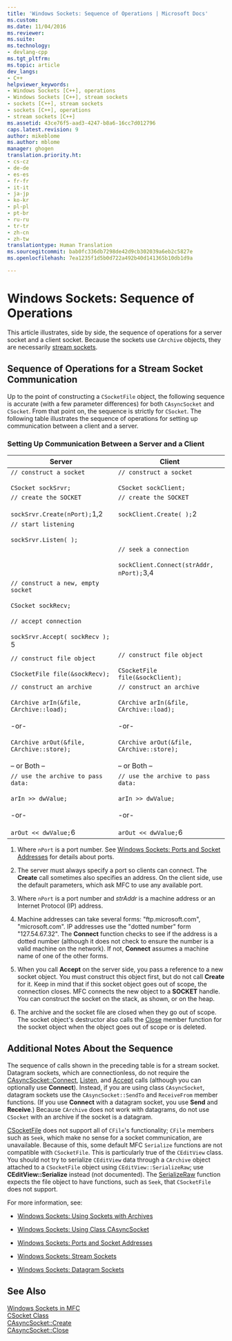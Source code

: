 ```yaml
---
title: 'Windows Sockets: Sequence of Operations | Microsoft Docs'
ms.custom: 
ms.date: 11/04/2016
ms.reviewer: 
ms.suite: 
ms.technology:
- devlang-cpp
ms.tgt_pltfrm: 
ms.topic: article
dev_langs:
- C++
helpviewer_keywords:
- Windows Sockets [C++], operations
- Windows Sockets [C++], stream sockets
- sockets [C++], stream sockets
- sockets [C++], operations
- stream sockets [C++]
ms.assetid: 43ce76f5-aad3-4247-b8a6-16cc7d012796
caps.latest.revision: 9
author: mikeblome
ms.author: mblome
manager: ghogen
translation.priority.ht:
- cs-cz
- de-de
- es-es
- fr-fr
- it-it
- ja-jp
- ko-kr
- pl-pl
- pt-br
- ru-ru
- tr-tr
- zh-cn
- zh-tw
translationtype: Human Translation
ms.sourcegitcommit: bab0fc336db7298de42d9cb302039a6eb2c5827e
ms.openlocfilehash: 7ea1235f1d5b0d722a492b40d141365b10db1d9a

---
```

# Windows Sockets: Sequence of Operations
This article illustrates, side by side, the sequence of operations for a server socket and a client socket. Because the sockets use `CArchive` objects, they are necessarily [stream sockets](../mfc/windows-sockets-stream-sockets.md).  
  
## Sequence of Operations for a Stream Socket Communication  
 Up to the point of constructing a `CSocketFile` object, the following sequence is accurate (with a few parameter differences) for both `CAsyncSocket` and `CSocket`. From that point on, the sequence is strictly for `CSocket`. The following table illustrates the sequence of operations for setting up communication between a client and a server.  
  
### Setting Up Communication Between a Server and a Client  
  
|Server|Client|  
|------------|------------|  
|`// construct a socket`<br /><br /> `CSocket sockSrvr;`|`// construct a socket`<br /><br /> `CSocket sockClient;`|  
|`// create the SOCKET`<br /><br /> `sockSrvr.Create(nPort);`1,2|`// create the SOCKET`<br /><br /> `sockClient.Create( );`2|  
|`// start listening`<br /><br /> `sockSrvr.Listen( );`||  
||`// seek a connection`<br /><br /> `sockClient.Connect(strAddr, nPort);`3,4|  
|`// construct a new, empty socket`<br /><br /> `CSocket sockRecv;`<br /><br /> `// accept connection`<br /><br /> `sockSrvr.Accept( sockRecv );` 5||  
|`// construct file object`<br /><br /> `CSocketFile file(&sockRecv);`|`// construct file object`<br /><br /> `CSocketFile file(&sockClient);`|  
|`// construct an archive`<br /><br /> `CArchive arIn(&file,`  `CArchive::load);`<br /><br /> -or-<br /><br /> `CArchive arOut(&file,` `CArchive::store);`<br /><br /> – or Both –|`// construct an archive`<br /><br /> `CArchive arIn(&file,`  `CArchive::load);`<br /><br /> -or-<br /><br /> `CArchive arOut(&file,` `CArchive::store);`<br /><br /> – or Both –|  
|`// use the archive to pass data:`<br /><br /> `arIn >> dwValue;`<br /><br /> -or-<br /><br /> `arOut << dwValue;`6|`// use the archive to pass data:`<br /><br /> `arIn >> dwValue;`<br /><br /> -or-<br /><br /> `arOut << dwValue;`6|  
  
 1. Where `nPort` is a port number. See [Windows Sockets: Ports and Socket Addresses](../mfc/windows-sockets-ports-and-socket-addresses.md) for details about ports.  
  
 2. The server must always specify a port so clients can connect. The **Create** call sometimes also specifies an address. On the client side, use the default parameters, which ask MFC to use any available port.  
  
 3. Where `nPort` is a port number and *strAddr* is a machine address or an Internet Protocol (IP) address.  
  
 4. Machine addresses can take several forms: "ftp.microsoft.com", "microsoft.com". IP addresses use the "dotted number" form "127.54.67.32". The **Connect** function checks to see if the address is a dotted number (although it does not check to ensure the number is a valid machine on the network). If not, **Connect** assumes a machine name of one of the other forms.  
  
 5. When you call **Accept** on the server side, you pass a reference to a new socket object. You must construct this object first, but do not call **Create** for it. Keep in mind that if this socket object goes out of scope, the connection closes. MFC connects the new object to a **SOCKET** handle. You can construct the socket on the stack, as shown, or on the heap.  
  
 6. The archive and the socket file are closed when they go out of scope. The socket object's destructor also calls the [Close](../mfc/reference/casyncsocket-class.md#casyncsocket__close) member function for the socket object when the object goes out of scope or is deleted.  
  
## Additional Notes About the Sequence  
 The sequence of calls shown in the preceding table is for a stream socket. Datagram sockets, which are connectionless, do not require the [CAsyncSocket::Connect](../mfc/reference/casyncsocket-class.md#casyncsocket__connect), [Listen](../mfc/reference/casyncsocket-class.md#casyncsocket__listen), and [Accept](../mfc/reference/casyncsocket-class.md#casyncsocket__accept) calls (although you can optionally use **Connect**). Instead, if you are using class `CAsyncSocket`, datagram sockets use the `CAsyncSocket::SendTo` and `ReceiveFrom` member functions. (If you use **Connect** with a datagram socket, you use **Send** and **Receive**.) Because `CArchive` does not work with datagrams, do not use `CSocket` with an archive if the socket is a datagram.  
  
 [CSocketFile](../mfc/reference/csocketfile-class.md) does not support all of `CFile`'s functionality; `CFile` members such as `Seek`, which make no sense for a socket communication, are unavailable. Because of this, some default MFC `Serialize` functions are not compatible with `CSocketFile`. This is particularly true of the `CEditView` class. You should not try to serialize `CEditView` data through a `CArchive` object attached to a `CSocketFile` object using `CEditView::SerializeRaw`; use **CEditView::Serialize** instead (not documented). The [SerializeRaw](../mfc/reference/ceditview-class.md#ceditview__serializeraw) function expects the file object to have functions, such as `Seek`, that `CSocketFile` does not support.  
  
 For more information, see:  
  
-   [Windows Sockets: Using Sockets with Archives](../mfc/windows-sockets-using-sockets-with-archives.md)  
  
-   [Windows Sockets: Using Class CAsyncSocket](../mfc/windows-sockets-using-class-casyncsocket.md)  
  
-   [Windows Sockets: Ports and Socket Addresses](../mfc/windows-sockets-ports-and-socket-addresses.md)  
  
-   [Windows Sockets: Stream Sockets](../mfc/windows-sockets-stream-sockets.md)  
  
-   [Windows Sockets: Datagram Sockets](../mfc/windows-sockets-datagram-sockets.md)  
  
## See Also  
 [Windows Sockets in MFC](../mfc/windows-sockets-in-mfc.md)   
 [CSocket Class](../mfc/reference/csocket-class.md)   
 [CAsyncSocket::Create](../mfc/reference/casyncsocket-class.md#casyncsocket__create)   
 [CAsyncSocket::Close](../mfc/reference/casyncsocket-class.md#casyncsocket__close)




<!--HONumber=Jan17_HO1-->


